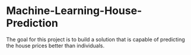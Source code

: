 # Machine-Learning-House-Prediction
The goal for this project is to build a solution that is capable of predicting the house prices better than individuals.
